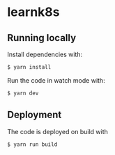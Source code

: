 # learnk8s

## Running locally

Install dependencies with:

```bash
$ yarn install
```

Run the code in watch mode with:

```bash
$ yarn dev
```

## Deployment

The code is deployed on build with

```bash
$ yarn run build
```
